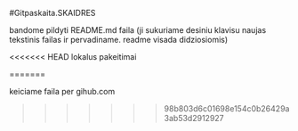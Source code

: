 #Gitpaskaita.SKAIDRES

bandome pildyti README.md faila (ji sukuriame desiniu klavisu naujas tekstinis failas ir pervadiname. readme visada didziosiomis)

<<<<<<< HEAD
lokalus pakeitimai

=======

keiciame faila per gihub.com
>>>>>>> 98b803d6c01698e154c0b26429a3ab53d2912927

